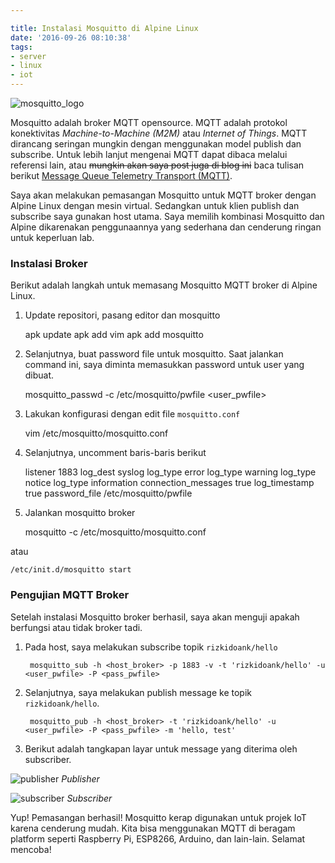 ```yaml
---

title: Instalasi Mosquitto di Alpine Linux
date: '2016-09-26 08:10:38'
tags:
- server
- linux
- iot
---
```


![mosquitto_logo](https://rizkidoank.sgp1.digitaloceanspaces.com/rizkidoank/images/2016/09/mosquitto_01.png)

Mosquitto adalah broker MQTT opensource. MQTT adalah protokol konektivitas *Machine-to-Machine (M2M)* atau *Internet of Things*. MQTT dirancang seringan mungkin dengan menggunakan model publish dan subscribe. Untuk lebih lanjut mengenai MQTT dapat dibaca melalui referensi lain, atau ~~mungkin akan saya post juga di blog ini~~ baca tulisan berikut [Message Queue Telemetry Transport (MQTT)](https://rizkidoank.com/2016/09/29/message-queue-telemetry-transport-mqtt/).

Saya akan melakukan pemasangan Mosquitto untuk MQTT broker dengan Alpine Linux dengan mesin virtual. Sedangkan untuk klien publish dan subscribe saya gunakan host utama. Saya memilih kombinasi Mosquitto dan Alpine dikarenakan penggunaannya yang sederhana dan cenderung ringan untuk keperluan lab.

### Instalasi Broker
Berikut adalah langkah untuk memasang Mosquitto MQTT broker di Alpine Linux.
1. Update repositori, pasang editor dan mosquitto

    apk update
    apk add vim
    apk add mosquitto
2. Selanjutnya, buat password file untuk mosquitto. Saat jalankan command ini, saya diminta memasukkan password untuk user yang dibuat.

    mosquitto_passwd -c /etc/mosquitto/pwfile <user_pwfile>
3. Lakukan konfigurasi dengan edit file `mosquitto.conf`

    vim /etc/mosquitto/mosquitto.conf
4. Selanjutnya, uncomment baris-baris berikut

    listener 1883
    log_dest syslog
    log_type error
    log_type warning
    log_type notice
    log_type information
    connection_messages true
    log_timestamp true
    password_file /etc/mosquitto/pwfile
5. Jalankan mosquitto broker

    mosquitto -c /etc/mosquitto/mosquitto.conf
 
 atau

    /etc/init.d/mosquitto start

### Pengujian MQTT Broker
Setelah instalasi Mosquitto broker berhasil, saya akan menguji apakah berfungsi atau tidak broker tadi.

1. Pada host, saya melakukan subscribe topik `rizkidoank/hello`

        mosquitto_sub -h <host_broker> -p 1883 -v -t 'rizkidoank/hello' -u <user_pwfile> -P <pass_pwfile>

2. Selanjutnya, saya melakukan publish message ke topik `rizkidoank/hello`.

        mosquitto_pub -h <host_broker> -t 'rizkidoank/hello' -u <user_pwfile> -P <pass_pwfile> -m 'hello, test'

3. Berikut adalah tangkapan layar untuk message yang diterima oleh subscriber.

![publisher](https://rizkidoank.sgp1.digitaloceanspaces.com/rizkidoank/images/2016/09/mosquitto_02.png)
*Publisher*

![subscriber](https://rizkidoank.sgp1.digitaloceanspaces.com/rizkidoank/images/2016/09/mosquitto_03.png)
*Subscriber*

Yup! Pemasangan berhasil! Mosquitto kerap digunakan untuk projek IoT karena cenderung mudah. Kita bisa menggunakan MQTT di beragam platform seperti Raspberry Pi, ESP8266, Arduino, dan lain-lain. Selamat mencoba!